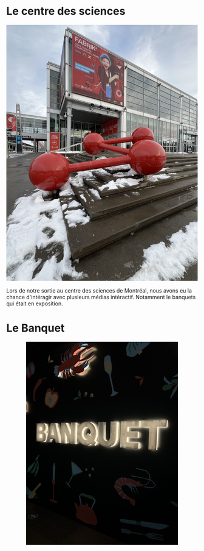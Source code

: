 # Le centre des sciences



<p align="center">
  <img src="/centre_des_sciences/medias/centre_des_sciences_exterieur.jpg" width="800">
</p>

Lors de notre sortie au centre des sciences de Montréal, nous avons eu la chance d'intéragir avec plusieurs médias intéractif. Notamment le banquets qui était en exposition.

# Le Banquet

<p align="center">
  <img src="/centre_des_sciences/medias/logo_banquet_sombre_01.jpg" width="400">
</p>


